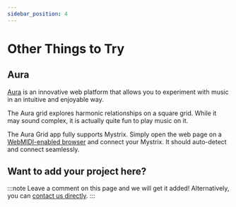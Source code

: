 ```yaml
---
sidebar_position: 4
---
```


# Other Things to Try

## Aura

<!-- idea: proper image showcasing what it does -->

[Aura](https://aura.town) is an innovative web platform that allows you to experiment with music in an intuitive and enjoyable way.

The Aura grid explores harmonic relationships on a square grid. While it may sound complex, it is actually quite fun to play music on it.

The Aura Grid app fully supports Mystrix. Simply open the web page on a [WebMIDI-enabled browser](https://developer.mozilla.org/en-US/docs/Web/API/MIDIAccess#Browser_compatibility) and connect your Mystrix. It should auto-detect and connect seamlessly.

## Want to add your project here?

:::note
Leave a comment on this page and we will get it added! Alternatively, you can [contact us directly](/docs/Support/ConnectWithUs).
:::

